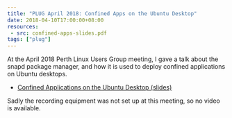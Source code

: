 ```yaml
---
title: "PLUG April 2018: Confined Apps on the Ubuntu Desktop"
date: 2018-04-10T17:00:00+08:00
resources:
 - src: confined-apps-slides.pdf
tags: ["plug"]
---
```


At the April 2018 Perth Linux Users Group meeting, I gave a talk about
the snapd package manager, and how it is used to deploy confined
applications on Ubuntu desktops.

<!--more-->

* [Confined Applications on the Ubuntu Desktop (slides)](confined-apps-slides.pdf)

Sadly the recording equipment was not set up at this meeting, so no
video is available.
